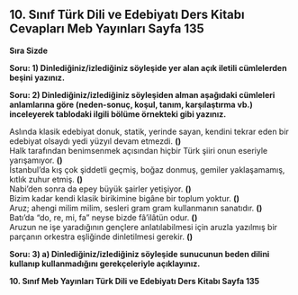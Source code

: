 ## 10. Sınıf Türk Dili ve Edebiyatı Ders Kitabı Cevapları Meb Yayınları Sayfa 135

**Sıra Sizde**

**Soru: 1) Dinlediğiniz/izlediğiniz söyleşide yer alan açık iletili cümlelerden beşini yazınız.**

**Soru: 2) Dinlediğiniz/izlediğiniz söyleşiden alman aşağıdaki cümleleri anlamlarına göre (neden-sonuç, koşul, tanım, karşılaştırma vb.) inceleyerek tablodaki ilgili bölüme örnekteki gibi yazınız.**

Aslında klasik edebiyat donuk, statik, yerinde sayan, kendini tekrar eden bir edebiyat olsaydı yedi yüzyıl devam etmezdi. **()**  
 Halk tarafından benimsenmek açısından hiçbir Türk şiiri onun eseriyle yarışamıyor. **()**  
 İstanbul’da kış çok şiddetli geçmiş, boğaz donmuş, gemiler yaklaşamamış, kıtlık zuhur etmiş. **()**  
 Nabi’den sonra da epey büyük şairler yetişiyor. **()**  
 Bizim kadar kendi klasik birikimine bigâne bir toplum yoktur. **()**  
 Aruz; ahengi milim milim, sesleri gram gram kullanmanın sanatıdır. **()**  
 Batı’da “do, re, mi, fa” neyse bizde fâ’ilâtün odur. **()**  
 Aruzun ne işe yaradığının gençlere anlatılabilmesi için aruzla yazılmış bir parçanın orkestra eşliğinde dinletilmesi gerekir. **()**

**Soru: 3) a) Dinlediğiniz/izlediğiniz söyleşide sunucunun beden dilini kullanıp kullanmadığını gerekçeleriyle açıklayınız.**

**10. Sınıf Meb Yayınları Türk Dili ve Edebiyatı Ders Kitabı Sayfa 135**